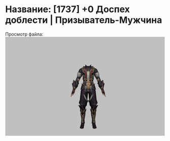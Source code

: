 # Название: [1737] +0 Доспех доблести | Призыватель-Мужчина

Просмотр файла:
![p080003.png](p080003.png)